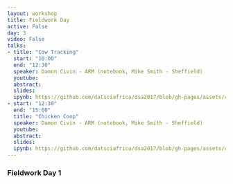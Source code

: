 ```yaml
---
layout: workshop
title: Fieldwork Day
active: False
day: 3
video: False
talks:
- title: "Cow Tracking"
  start: "10:00"
  end: "12:30"
  speaker: Damon Civin - ARM (notebook, Mike Smith - Sheffield)
  youtube:
  abstract:
  slides:
  ipynb: https://github.com/datsciafrica/dsa2017/blob/gh-pages/assets/chicken.ipynb
- start: "12:30"
  end: "15:00"
  title: "Chicken Coop"
  speaker: Damon Civin - ARM (notebook, Mike Smith - Sheffield)
  youtube:
  abstract:
  slides:
  ipynb: https://github.com/datsciafrica/dsa2017/blob/gh-pages/assets/cow.zip
---
```


<h3> <b>Fieldwork Day 1</b></h3>
